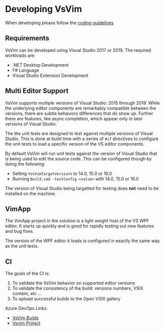 # Developing VsVim

When developing please follow the
[coding guidelines](https://github.com/VsVim/VsVim/blob/master/Documentation/CodingGuidelines.md)

## Requirements
VsVim can be developed using Visual Studio 2017 or 2019. The required workloads
are:

- .NET Desktop Development
- F# Language
- Visual Studio Extension Development

## Multi Editor Support
VsVim supports multiple versions of Visual Studio: 2015 through 2019. While the
underlying editor components are remarkably compatible between the versions,
there are subtle behaviors differences that do show up. Further there are 
features, like async completion, which appear only in later versions of 
Visual Studio. 

The the unit tests are designed to test against multiple versions of Visual
Studio. This is done at build time with a series of `#if` directives to 
configure the unit tests to load a specific version of the VS editor
components.

By default VsVim will run unit tests against the version of Visual Studio that
is being used to edit the source code. This can be configured though by doing
the following:

- Setting `%VsVimTargetVersion%` to 14.0, 15.0 or 16.0
- Running `Build.cmd -testConfig <value>` with 14.0, 15.0 or 16.0

The version of Visual Studio being targetted for testing does **not** need to
be installed on the machine. 

## VimApp
The VimApp project in the solution is a light weight host of the VS WPF editor.
It starts up quickly and is good for rapidly testing out new features and bug
fixes.

The version of the WPF editor it loads is configured in exactly the same way 
as the unit tests.

## CI 
The goals of the CI is:

1. To validate the VsVim behavior on supported editor versions
1. To validate the consistency of the build: versions numbers, VSIX content,
etc ...
1. To upload successful builds to the Open VSIX gallery

Azure DevOps Links:

- [VsVim Builds](https://dev.azure.com/VsVim/VsVim/_build?definitionId=1&_a=summary)
- [Vsvim Project](https://dev.azure.com/VsVim/VsVim)
